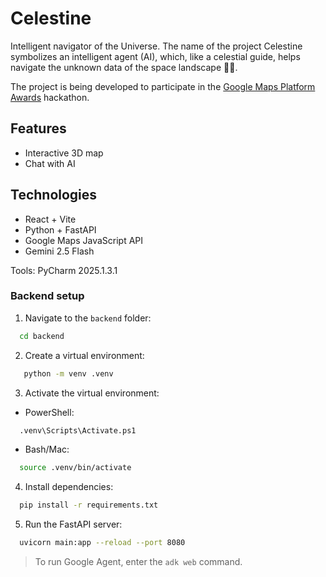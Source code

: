 # Celestine

Intelligent navigator of the Universe. The name of the project Celestine symbolizes an intelligent agent (AI), which, like a celestial guide, helps navigate the unknown data of the space landscape 🧑‍🚀.

The project is being developed to participate in the [Google Maps Platform Awards](https://devpost.com/software/celestine-rg16km) hackathon.

## Features

- Interactive 3D map
- Chat with AI

## Technologies

- React + Vite
- Python + FastAPI
- Google Maps JavaScript API
- Gemini 2.5 Flash

Tools: PyCharm 2025.1.3.1

### Backend setup

1. Navigate to the `backend` folder:
```bash  
  cd backend
  ```

2. Create a virtual environment:
```bash  
   python -m venv .venv 
  ```

3. Activate the virtual environment:
- PowerShell:
```bash  
  .venv\Scripts\Activate.ps1  
 ``` 
- Bash/Mac:
```bash  
  source .venv/bin/activate
  ```

4. Install dependencies:
```bash  
  pip install -r requirements.txt
 ``` 

5. Run the FastAPI server:
```bash  
  uvicorn main:app --reload --port 8080
 ``` 

> To run Google Agent, enter the `adk web` command.